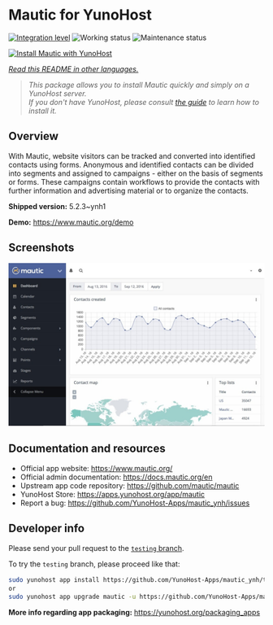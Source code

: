 <!--
N.B.: This README was automatically generated by <https://github.com/YunoHost/apps/tree/master/tools/readme_generator>
It shall NOT be edited by hand.
-->

# Mautic for YunoHost

[![Integration level](https://apps.yunohost.org/badge/integration/mautic)](https://ci-apps.yunohost.org/ci/apps/mautic/)
![Working status](https://apps.yunohost.org/badge/state/mautic)
![Maintenance status](https://apps.yunohost.org/badge/maintained/mautic)

[![Install Mautic with YunoHost](https://install-app.yunohost.org/install-with-yunohost.svg)](https://install-app.yunohost.org/?app=mautic)

*[Read this README in other languages.](./ALL_README.md)*

> *This package allows you to install Mautic quickly and simply on a YunoHost server.*  
> *If you don't have YunoHost, please consult [the guide](https://yunohost.org/install) to learn how to install it.*

## Overview

With Mautic, website visitors can be tracked and converted into identified contacts using forms. Anonymous and identified contacts can be divided into segments and assigned to campaigns - either on the basis of segments or forms. These campaigns contain workflows to provide the contacts with further information and advertising material or to organize the contacts.


**Shipped version:** 5.2.3~ynh1

**Demo:** <https://www.mautic.org/demo>

## Screenshots

![Screenshot of Mautic](./doc/screenshots/mautic-Screenshots.jpg)

## Documentation and resources

- Official app website: <https://www.mautic.org/>
- Official admin documentation: <https://docs.mautic.org/en>
- Upstream app code repository: <https://github.com/mautic/mautic>
- YunoHost Store: <https://apps.yunohost.org/app/mautic>
- Report a bug: <https://github.com/YunoHost-Apps/mautic_ynh/issues>

## Developer info

Please send your pull request to the [`testing` branch](https://github.com/YunoHost-Apps/mautic_ynh/tree/testing).

To try the `testing` branch, please proceed like that:

```bash
sudo yunohost app install https://github.com/YunoHost-Apps/mautic_ynh/tree/testing --debug
or
sudo yunohost app upgrade mautic -u https://github.com/YunoHost-Apps/mautic_ynh/tree/testing --debug
```

**More info regarding app packaging:** <https://yunohost.org/packaging_apps>
